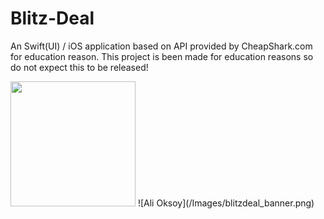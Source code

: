 # Blitz-Deal
An Swift(UI) / iOS application based on API provided by CheapShark.com for education reason.
This project is been made for education reasons so do not expect this to be released!

<img src="/Images/blitzdeal_banner.png" width="200" />
![Ali Oksoy](/Images/blitzdeal_banner.png)
